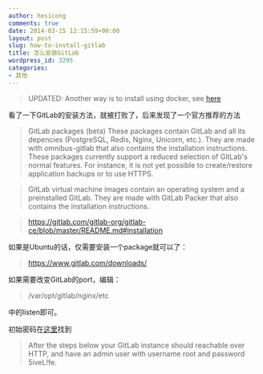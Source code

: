 ```yaml
---
author: hesicong
comments: true
date: 2014-03-15 12:15:59+00:00
layout: post
slug: how-to-install-gitlab
title: 怎么安装GitLab
wordpress_id: 3295
categories:
- 其他
---
```



>  UPDATED: Another way is to install using docker, see [here](https://registry.hub.docker.com/u/sameersbn/gitlab/)

看了一下GitLab的安装方法，就被打败了，后来发现了一个官方推荐的方法

> GitLab packages (beta) These packages contain GitLab and all its depencies (PostgreSQL, Redis, Nginx, Unicorn, etc.). They are made with omnibus-gitlab that also contains the installation instructions. These packages currently support a reduced selection of GitLab's normal features. For instance, it is not yet possible to create/restore application backups or to use HTTPS.

> GitLab virtual machine images contain an operating system and a preinstalled GitLab. They are made with GitLab Packer that also contains the installation instructions.

> https://gitlab.com/gitlab-org/gitlab-ce/blob/master/README.md#installation

如果是Ubuntu的话，仅需要安装一个package就可以了：


> https://www.gitlab.com/downloads/

如果需要改变GitLab的port，编辑：

> /var/opt/gitlab/nginx/etc

中的listen即可。

初始密码在[这里](https://gitlab.com/gitlab-org/omnibus-gitlab/blob/master/README.md)找到

>  After the steps below your GitLab instance should reachable over HTTP, and have an admin user with username root and password 5iveL!fe.
